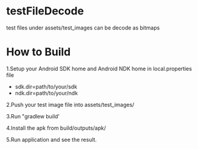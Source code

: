 # testFileDecode
test files under assets/test_images can be decode as bitmaps

# How to Build
1.Setup your Android SDK home and Android NDK home in local.properties file
* sdk.dir=path/to/your/sdk
* ndk.dir=path/to/your/ndk

2.Push your test image file into assets/test_images/

3.Run "gradlew build'

4.Install the apk from build/outputs/apk/

5.Run application and see the result.
